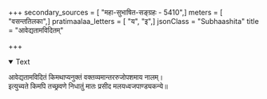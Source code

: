 +++
secondary_sources = [ "महा-सुभाषित-सङ्ग्रहः - 5410",]
meters = [ "वसन्ततिलका",]
pratimaalaa_letters = [ "य", "इ",]
jsonClass = "Subhaashita"
title = "आवेद्यतामविदितम्"

+++

<details open><summary>Text</summary>

आवेद्यतामविदितं किमथाप्यनुक्तं वक्तव्यमान्तररुजोपशमाय नालम्।  
इत्युच्यते किमपि तच्छ्रवणे निधातुं मातः प्रसीद मलयध्वजपाण्ड्यकन्ये॥
</details>
